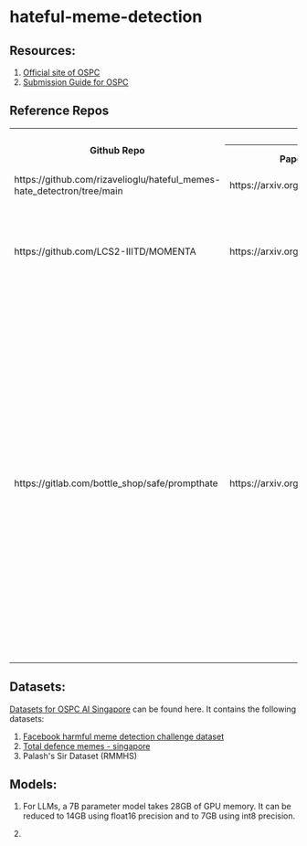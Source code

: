 # hateful-meme-detection

## Resources:

1. [Official site of OSPC](https://ospc.aisingapore.org/)
2. [Submission Guide for OSPC](https://github.com/AISG-Technology-Team/AISG-Online-Safety-Challenge-Submission-Guide)

## Reference Repos

<table>
    <tr>
        <th rowspan=2>Github Repo</th>
        <th colspan=3>Research Papers</th>
    </tr>
    <tr>
        <th>Paper URL</th>
        <th>Model Name</th>
        <th>Description</th>
    </tr>
    <tr>
        <td>https://github.com/rizavelioglu/hateful_memes-hate_detectron/tree/main</td>
        <td>https://arxiv.org/abs/2012.12975</td>
        <td>NA</td>
        <td>
        1. USed VisualBERT.
        </td>
    </tr>
    <tr>
        <td>https://github.com/LCS2-IIITD/MOMENTA</td>
        <td>https://arxiv.org/pdf/2109.05184</td>
        <td>MOMENTA</td>
        <td>
        1. Used CLIP. <br>
        2. Use of online google vision APIs for OCR, object detection, attribute detection
        </td>
    </tr>
    <tr>
        <td>https://gitlab.com/bottle_shop/safe/prompthate</td>
        <td>https://arxiv.org/pdf/2302.04156</td>
        <td>PromptHate</td>
        <td>  
        1. Extracts image text using <a href=https://github.com/JaidedAI/EasyOCR><code>EasyOCR</code></a><br>
        2. This is followed by in-painting to remove the text from the image using <a href=https://github.com/open-mmlab/mmediting><code>MMEditing</code></a>.<br>
        3. Generates image caption using <code>ClipCap</code> (pre-trained model : works well for low-res img).<br> 
        4. Additionally, it uses Google vision web-entity detection API and <code>FairFace</code>(pre-trained model : extract demographic information of the person from image)  <br>
        </td>
    </tr>
</table>

## Datasets:
[Datasets for OSPC AI Singapore](https://drive.google.com/drive/folders/1n-60QbFi1XJzyJ7RXuJ7PKflDr6_qJKS?usp=sharing) can be found here. It contains the following datasets:

1. [Facebook harmful meme detection challenge dataset](https://ai.meta.com/blog/hateful-memes-challenge-and-data-set/)
2. [Total defence memes - singapore](https://arxiv.org/pdf/2305.17911.pdf)
3. Palash's Sir Dataset (RMMHS)

## Models:

1. For LLMs, a 7B parameter model takes 28GB of GPU memory. It can be reduced to 14GB using float16 precision and to 7GB using int8 precision.

2. 

